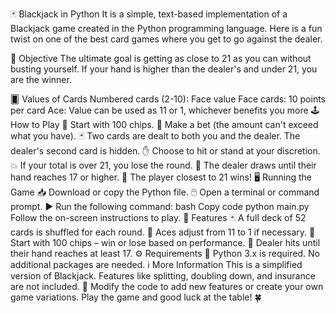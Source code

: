 🃏 Blackjack in Python
It is a simple, text-based implementation of a Blackjack game created in the Python programming language. Here is a fun twist on one of the best card games where you get to go against the dealer.

🎯 Objective
The ultimate goal is getting as close to 21 as you can without busting yourself. If your hand is higher than the dealer's and under 21, you are the winner.

🂠 Values of Cards
Numbered cards (2-10): Face value
Face cards: 10 points per card
Ace: Value can be used as 11 or 1, whichever benefits you more
🕹️ How to Play
🎲 Start with 100 chips.
💸 Make a bet (the amount can't exceed what you have).
🃏 Two cards are dealt to both you and the dealer. The dealer's second card is hidden.
✋ Choose to hit or stand at your discretion.
💥 If your total is over 21, you lose the round.
🏦 The dealer draws until their hand reaches 17 or higher.
👑 The player closest to 21 wins!
🖥️ Running the Game
📥 Download or copy the Python file.
🖱️ Open a terminal or command prompt.
▶️ Run the following command:
bash
Copy code
python main.py
Follow the on-screen instructions to play.
🌟 Features
🃏 A full deck of 52 cards is shuffled for each round.
🔄 Aces adjust from 11 to 1 if necessary.
🎰 Start with 100 chips – win or lose based on performance.
🏦 Dealer hits until their hand reaches at least 17.
⚙️ Requirements
🐍 Python 3.x is required. No additional packages are needed.
ℹ️ More Information
This is a simplified version of Blackjack. Features like splitting, doubling down, and insurance are not included.
🔧 Modify the code to add new features or create your own game variations.
Play the game and good luck at the table! 🍀
